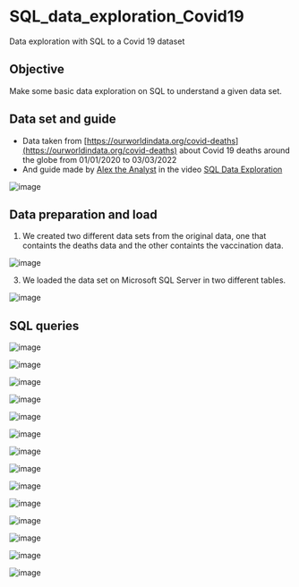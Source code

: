 # SQL_data_exploration_Covid19
Data exploration with SQL to a Covid 19 dataset

## Objective
Make some basic data exploration on SQL to understand a given data set.

## Data set and guide
* Data taken from [https://ourworldindata.org/covid-deaths](https://ourworldindata.org/covid-deaths) about Covid 19 deaths around the globe from 01/01/2020 to 03/03/2022
* And guide made by [Alex the Analyst](https://www.youtube.com/channel/UC7cs8q-gJRlGwj4A8OmCmXg) in the video [SQL Data Exploration](https://www.youtube.com/watch?v=qfyynHBFOsM&ab_channel=AlexTheAnalyst)

![image](https://user-images.githubusercontent.com/32172901/157167393-2ab0b435-3cb8-40d8-9e96-333851295e16.png)

## Data preparation and load
1. We created two different data sets from the original data, one that containts the deaths data and the other containts the vaccination data.

![image](https://user-images.githubusercontent.com/32172901/157167654-b31a623c-ac27-4621-9072-eab6b2c039e3.png)

3. We loaded the data set on Microsoft SQL Server in two different tables.

![image](https://user-images.githubusercontent.com/32172901/157167691-e08dd293-5d80-443c-92b7-93c2d90c729c.png)

## SQL queries

![image](https://user-images.githubusercontent.com/32172901/157167889-d3770f9c-bde9-48c7-abd7-80606c456fdf.png)

![image](https://user-images.githubusercontent.com/32172901/157167917-acf135ae-7d41-4301-a926-b56cbd14427e.png)

![image](https://user-images.githubusercontent.com/32172901/157167947-08a3cd75-ed13-4168-b0af-5b9536e641d4.png)

![image](https://user-images.githubusercontent.com/32172901/157168011-21a8645f-c1f6-4b6f-ba20-71330dafbc27.png)

![image](https://user-images.githubusercontent.com/32172901/157168037-6040a778-1c59-4964-b36e-dafb71dd6a4e.png)

![image](https://user-images.githubusercontent.com/32172901/157168098-b097f195-1e65-431e-ab30-993813fc4c74.png)

![image](https://user-images.githubusercontent.com/32172901/157168121-1254bce2-8aca-48dd-8d4f-6a4b5ed37273.png)

![image](https://user-images.githubusercontent.com/32172901/157168145-8972012c-0112-43ed-86ec-bdbaae59a277.png)

![image](https://user-images.githubusercontent.com/32172901/157168176-e22652a6-2f45-4722-b14d-9351aef5f4db.png)

![image](https://user-images.githubusercontent.com/32172901/157168247-424f63c1-2bdb-437b-bbe8-88621e7dc1bf.png)

![image](https://user-images.githubusercontent.com/32172901/157168355-14ab233c-9e35-42fa-8c91-549005de5943.png)

![image](https://user-images.githubusercontent.com/32172901/157168372-cbfa2c75-22ab-48f0-9c98-09a3bc00748d.png)

![image](https://user-images.githubusercontent.com/32172901/157168394-50375b15-a714-4081-b58c-4ff3266e5968.png)

![image](https://user-images.githubusercontent.com/32172901/157168410-beb00cf4-9a89-4ffa-9dac-5f66a08ec1a0.png)







